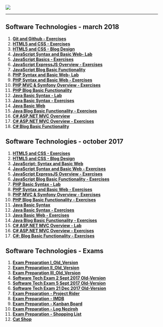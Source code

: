 <a href="#"><img src="https://i.imgur.com/OrqPzxG.png" ></img></a>

---
## <b>Software Technologies - march 2018</b>
1.  [**Git and Github - Exercises**](https://github.com/IvayloIV/Software-Technologies/tree/master/Software%20Technologies%20-%20%D0%BC%D0%B0%D1%80%D1%82%202018/Git%20and%20Github%20-%20Exercises)
2.  [**HTML5 and CSS - Exercises**](https://github.com/IvayloIV/Software-Technologies/tree/master/Software%20Technologies%20-%20%D0%BC%D0%B0%D1%80%D1%82%202018/HTML5%20and%20CSS%20-%20Exercises)
3.  [**HTML5 and CSS - Blog Design**](https://github.com/IvayloIV/Software-Technologies/tree/master/Software%20Technologies%20-%20%D0%BC%D0%B0%D1%80%D1%82%202018/HTML5%20and%20CSS%20-%20Blog%20Design)
4.  [**JavaScript Syntax and Basic Web- Lab**](https://github.com/IvayloIV/Software-Technologies/tree/master/Software%20Technologies%20-%20%D0%BC%D0%B0%D1%80%D1%82%202018/JavaScript%20Syntax%20and%20Basic%20Web-%20Lab)
5.  [**JavaScript Basics - Exercises**](https://github.com/IvayloIV/Software-Technologies/tree/master/Software%20Technologies%20-%20%D0%BC%D0%B0%D1%80%D1%82%202018/JavaScript%20Basics%20-%20Exercises)
6.  [**JavaScript ExpressJS Overview - Exercises**](https://github.com/IvayloIV/Software-Technologies/tree/master/Software%20Technologies%20-%20%D0%BC%D0%B0%D1%80%D1%82%202018/JavaScript%20ExpressJS%20Overview%20-%20Exercises/06.%20JavaScript-ExpressJS-Overview-Lab-Calculator-Skeleton)
7.  [**JavaScript Blog Basic Functionality**](https://github.com/IvayloIV/Software-Technologies/tree/master/Software%20Technologies%20-%20%D0%BC%D0%B0%D1%80%D1%82%202018/JavaScript%20Blog%20Basic%20Functionality)
8.  [**PHP Syntax and Basic Web- Lab**](https://github.com/IvayloIV/Software-Technologies/tree/master/Software%20Technologies%20-%20%D0%BC%D0%B0%D1%80%D1%82%202018/PHP%20Syntax%20and%20Basic%20Web-%20Lab)
9.  [**PHP Syntax and Basic Web - Exercises**](https://github.com/IvayloIV/Software-Technologies/tree/master/Software%20Technologies%20-%20%D0%BC%D0%B0%D1%80%D1%82%202018/PHP%20Syntax%20and%20Basic%20Web%20-%20Exercises)
10.  [**PHP MVC & Symfony Overview - Exercises**](https://github.com/IvayloIV/Software-Technologies/tree/master/Software%20Technologies%20-%20%D0%BC%D0%B0%D1%80%D1%82%202018/PHP%20MVC%20%26%20Symfony%20Overview%20-%20Exercises)
11.  [**PHP Blog Basic Functionality**](https://github.com/IvayloIV/Software-Technologies/tree/master/Software%20Technologies%20-%20%D0%BC%D0%B0%D1%80%D1%82%202018/PHP%20Blog%20Basic%20Functionality)
12.  [**Java Basic Syntax - Lab**](https://github.com/IvayloIV/Software-Technologies/tree/master/Software%20Technologies%20-%20%D0%BC%D0%B0%D1%80%D1%82%202018/Java%20Basic%20Syntax)
13.  [**Java Basic Syntax - Exercises**](https://github.com/IvayloIV/Software-Technologies/tree/master/Software%20Technologies%20-%20%D0%BC%D0%B0%D1%80%D1%82%202018/Java%20Basic%20Syntax%20-%20Exercises)
14.  [**Java Basic Web**](https://github.com/IvayloIV/Software-Technologies/tree/master/Software%20Technologies%20-%20%D0%BC%D0%B0%D1%80%D1%82%202018/Java%20Basic%20Web)
15.  [**Java Blog Basic Functionality - Exercises**](https://github.com/IvayloIV/Software-Technologies/tree/master/Software%20Technologies%20-%20%D0%BC%D0%B0%D1%80%D1%82%202018/Java%20Blog%20Basic%20Functionality%20-%20Exercises)
16.  [**C# ASP.NET MVC Overview**](https://github.com/IvayloIV/Software-Technologies/tree/master/Software%20Technologies%20-%20%D0%BC%D0%B0%D1%80%D1%82%202018/C%23%20ASP.NET%20MVC%20Overview)
17.  [**C# ASP.NET MVC Overview - Exercises**](https://github.com/IvayloIV/Software-Technologies/tree/master/Software%20Technologies%20-%20%D0%BC%D0%B0%D1%80%D1%82%202018/C%23%20ASP.NET%20MVC%20Overview%20-%20Exercises)
18.  [**C# Blog Basic Functionality**](https://github.com/IvayloIV/Software-Technologies/tree/master/Software%20Technologies%20-%20%D0%BC%D0%B0%D1%80%D1%82%202018/C%23%20Blog%20Basic%20Functionality)

## <b>Software Technologies - october 2017</b>
1.  <a href="https://github.com/IvayloIV/Software-Technologies/tree/master/Software%20Technologies%20-%20%D0%BE%D0%BA%D1%82%D0%BE%D0%BC%D0%B2%D1%80%D0%B8%202017/HTML5%20and%20CSS%20-%20Exercises" > <b>HTML5 and CSS - Exercises</b> </a> 
2.  <a href="https://github.com/IvayloIV/Software-Technologies/tree/master/Software%20Technologies%20-%20%D0%BE%D0%BA%D1%82%D0%BE%D0%BC%D0%B2%D1%80%D0%B8%202017/HTML5%20and%20CSS%20-%20Blog%20Design" > <b>HTML5 and CSS - Blog Design</b> </a> 
3.  <a href="https://github.com/IvayloIV/Software-Technologies/tree/master/Software%20Technologies%20-%20%D0%BE%D0%BA%D1%82%D0%BE%D0%BC%D0%B2%D1%80%D0%B8%202017/JavaScript%20Syntax%20and%20Basic%20Web" > <b>JavaScript: Syntax and Basic Web</b> </a> 
4.  <a href="https://github.com/IvayloIV/Software-Technologies/tree/master/Software%20Technologies%20-%20%D0%BE%D0%BA%D1%82%D0%BE%D0%BC%D0%B2%D1%80%D0%B8%202017/JavaScript%20Syntax%20and%20Basic%20Web%20-%20Exercises" > <b>JavaScript Syntax and Basic Web - Exercises</b> </a> 
5.  <a href="https://github.com/IvayloIV/Software-Technologies/tree/master/Software%20Technologies%20-%20%D0%BE%D0%BA%D1%82%D0%BE%D0%BC%D0%B2%D1%80%D0%B8%202017/JavaScript%20ExpressJS%20Overview%20-%20Exercises" > <b>JavaScript ExpressJS Overview - Exercises</b> </a> 
6.  <a href="https://github.com/IvayloIV/Software-Technologies/tree/master/Software%20Technologies%20-%20%D0%BE%D0%BA%D1%82%D0%BE%D0%BC%D0%B2%D1%80%D0%B8%202017/JavaScript%20Blog%20Basic%20Functionality%20-%20Exercises" > <b>JavaScript Blog Basic Functionality - Exercises</b> </a> 
7.  <a href="https://github.com/IvayloIV/Software-Technologies/tree/master/Software%20Technologies%20-%20%D0%BE%D0%BA%D1%82%D0%BE%D0%BC%D0%B2%D1%80%D0%B8%202017/PHP%20Basic%20Syntax%20-%20Lab" > <b>PHP Basic Syntax - Lab</b> </a> 
8.  <a href="https://github.com/IvayloIV/Software-Technologies/tree/master/Software%20Technologies%20-%20%D0%BE%D0%BA%D1%82%D0%BE%D0%BC%D0%B2%D1%80%D0%B8%202017/PHP%20Syntax%20and%20Basic%20Web%20-%20Exercises" > <b>PHP Syntax and Basic Web - Exercises</b> </a> 
9.  <a href="https://github.com/IvayloIV/Software-Technologies/tree/master/Software%20Technologies%20-%20%D0%BE%D0%BA%D1%82%D0%BE%D0%BC%D0%B2%D1%80%D0%B8%202017/PHP%20MVC%20%26%20Symfony%20Overview%20-%20Exercises" > <b>PHP MVC & Symfony Overview - Exercises</b> </a> 
10.  <a href="https://github.com/IvayloIV/Software-Technologies/tree/master/Software%20Technologies%20-%20%D0%BE%D0%BA%D1%82%D0%BE%D0%BC%D0%B2%D1%80%D0%B8%202017/PHP%20Blog%20Basic%20Functionality%20-%20Exercises/Blog" > <b>PHP Blog Basic Functionality - Exercises</b> </a> 
11.  <a href="https://github.com/IvayloIV/Software-Technologies/tree/master/Software%20Technologies%20-%20%D0%BE%D0%BA%D1%82%D0%BE%D0%BC%D0%B2%D1%80%D0%B8%202017/Java%20Basic%20Syntax" > <b>Java Basic Syntax</b> </a> 
12.  <a href="https://github.com/IvayloIV/Software-Technologies/tree/master/Software%20Technologies%20-%20%D0%BE%D0%BA%D1%82%D0%BE%D0%BC%D0%B2%D1%80%D0%B8%202017/Java%20Basic%20Syntax%20-%20Exercises" > <b>Java Basic Syntax - Exercises</b> </a> 
13.  <a href="https://github.com/IvayloIV/Software-Technologies/tree/master/Software%20Technologies%20-%20%D0%BE%D0%BA%D1%82%D0%BE%D0%BC%D0%B2%D1%80%D0%B8%202017/Java%20Basic%20Web%20-%20Exercises" > <b>Java Basic Web - Exercises</b> </a> 
14.  <a href="https://github.com/IvayloIV/Software-Technologies/tree/master/Software%20Technologies%20-%20%D0%BE%D0%BA%D1%82%D0%BE%D0%BC%D0%B2%D1%80%D0%B8%202017/Java%20Blog%20Basic%20Functionality%20-%20Exercises/Java%20Blog%20Basic/blog" > <b>Java Blog Basic Functionality - Exercises</b> </a> 
15.  <a href="https://github.com/IvayloIV/Software-Technologies/tree/master/Software%20Technologies%20-%20%D0%BE%D0%BA%D1%82%D0%BE%D0%BC%D0%B2%D1%80%D0%B8%202017/C%23%20ASP.NET%20MVC%20Overview%20-%20Lab" > <b>C# ASP.NET MVC Overview - Lab</b> </a> 
16.  <a href="https://github.com/IvayloIV/Software-Technologies/tree/master/Software%20Technologies%20-%20%D0%BE%D0%BA%D1%82%D0%BE%D0%BC%D0%B2%D1%80%D0%B8%202017/C%23%20ASP.NET%20MVC%20Overview%20-%20Exercises" > <b>C# ASP.NET MVC Overview - Exercises</b> </a> 
17.  <a href="https://github.com/IvayloIV/Software-Technologies/tree/master/Software%20Technologies%20-%20%D0%BE%D0%BA%D1%82%D0%BE%D0%BC%D0%B2%D1%80%D0%B8%202017/C%23%20Blog%20-%20Exercises" > <b>C#: Blog Basic Functionality - Exercises</b> </a>  

## <b>Software Technologies - Exams</b>
1.  [**Exam Preparation I_Old_Version**](https://github.com/IvayloIV/Software-Technologies/tree/master/Software%20Technologies%20-%20Exams/Exam%20Preparation%20I_Old_Version)
2.  [**Exam Preparation II_Old_Version**](https://github.com/IvayloIV/Software-Technologies/tree/master/Software%20Technologies%20-%20Exams/Exam%20Preparation%20II_Old_Version)
3.  [**Exam Preparation III_Old_Version**](https://github.com/IvayloIV/Software-Technologies/tree/master/Software%20Technologies%20-%20Exams/Exam%20Preparation%20III_Old_Version)
4.  [**Software Tech Exam 2 Sept 2017 Old-Version**](https://github.com/IvayloIV/Software-Technologies/tree/master/Software%20Technologies%20-%20Exams/Software-Tech-Exam-2-Sept-2017-Old-Version)
5.  [**Software Tech Exam 5 Sept 2017 Old-Version**](https://github.com/IvayloIV/Software-Technologies/tree/master/Software%20Technologies%20-%20Exams/Software-Tech-Exam-5-Sept-2017-Old_Version)
6.  [**Software Tech Exam 21 Dec 2017 Old-Version**](https://github.com/IvayloIV/Software-Technologies/tree/master/Software%20Technologies%20-%20Exams/Software-Tech-Exam-21-Dec-2017-Old_Version)
7.  [**Exam Preparation - Project Rider**](https://github.com/IvayloIV/Software-Technologies/tree/master/Software%20Technologies%20-%20Exams/Project_Rider_CUD)
8.  [**Exam Preparation - IMDB**](https://github.com/IvayloIV/Software-Technologies/tree/master/Software%20Technologies%20-%20Exams/IMDB_CUD)
9.  [**Exam Preparation - Kanban Board**](https://github.com/IvayloIV/Software-Technologies/tree/master/Software%20Technologies%20-%20Exams/Kanban_Board_CU)
10.  [**Exam Preparation - Log Noziroh**](https://github.com/IvayloIV/Software-Technologies/tree/master/Software%20Technologies%20-%20Exams/Log_Noziroh_CRD)
11.  [**Exam Preparation - Shopping List**](https://github.com/IvayloIV/Software-Technologies/tree/master/Software%20Technologies%20-%20Exams/Shopping_List_CU)
12.  [**Cat Shop**](https://github.com/IvayloIV/Software-Technologies/tree/master/Software%20Technologies%20-%20Exams/Cat_Shop_CUD)
